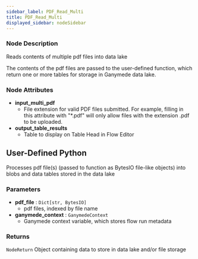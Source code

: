 ```yaml
---
sidebar_label: PDF_Read_Multi
title: PDF_Read_Multi
displayed_sidebar: nodeSidebar
---
```


### Node Description

Reads contents of multiple pdf files into data lake

The contents of the pdf files are passed to the user-defined function, which
return one or more tables for storage in Ganymede data lake.

### Node Attributes

- **input_multi_pdf**
  - File extension for valid PDF files submitted.  For example, filling in this attribute with "*.pdf" will only allow files with the extension .pdf to be uploaded.
- **output_table_results**
  - Table to display on Table Head in Flow Editor

## User-Defined Python

Processes pdf file(s) (passed to function as BytesIO file-like objects) into blobs and
data tables stored in the data lake

### Parameters

- **pdf_file** : `Dict[str, BytesIO]`
    - pdf files, indexed by file name
- **ganymede_context** : `GanymedeContext`
    - Ganymede context variable, which stores flow run metadata

### Returns

`NodeReturn`
  Object containing data to store in data lake and/or file storage